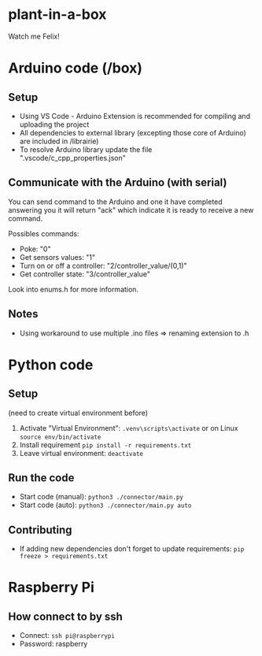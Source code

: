 # plant-in-a-box

Watch me Felix!

# Arduino code (/box)

## Setup

-   Using VS Code - Arduino Extension is recommended for compiling and uploading the project
-   All dependencies to external library (excepting those core of Arduino) are included in /librairie)
-   To resolve Arduino library update the file ".vscode/c_cpp_properties.json"

## Communicate with the Arduino (with serial)

You can send command to the Arduino and one it have completed answering you it will return "ack" which indicate it is ready to receive a new command.

Possibles commands:

-   Poke: "0"
-   Get sensors values: "1"
-   Turn on or off a controller: "2/controller_value/(0,1)"
-   Get controller state: "3/controller_value"

Look into enums.h for more information.

## Notes

-   Using workaround to use multiple .ino files => renaming extension to .h

# Python code

## Setup

(need to create virtual environment before)

1. Activate "Virtual Environment": `.venv\scripts\activate` or on Linux `source env/bin/activate`
2. Install requirement `pip install -r requirements.txt`
3. Leave virtual environment: `deactivate`

## Run the code

-   Start code (manual): `python3 ./connector/main.py`
-   Start code (auto): `python3 ./connector/main.py auto`

## Contributing

-   If adding new dependencies don't forget to update requirements: `pip freeze > requirements.txt`

# Raspberry Pi

## How connect to by ssh

-   Connect: `ssh pi@raspberrypi`
-   Password: raspberry
